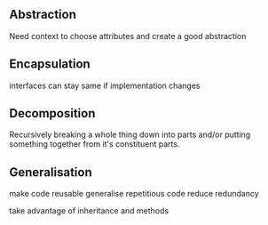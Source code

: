 
## Abstraction

Need context to choose attributes and create a good abstraction


## Encapsulation

interfaces can stay same if implementation changes


## Decomposition

Recursively breaking a whole thing down into parts and/or putting something together from it's constituent parts.


## Generalisation

make code reusable
generalise repetitious code
reduce redundancy

take advantage of inheritance and methods



